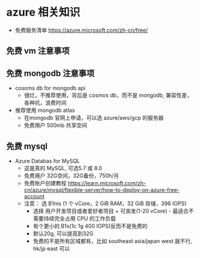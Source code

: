 # azure 相关知识

- 免费服务清单 https://azure.microsoft.com/zh-cn/free/

## 免费 vm 注意事项

## 免费 mongodb 注意事项
- cosoms db for mongodb api
  - 很烂，不推荐使用，背后是 cosmos db，而不是 mongodb, 兼容性差，各种坑，浪费时间
- 推荐使用 mongodb atlas
  - 在mongodb 官网上申请，可以选 azure/aws/gcp 的服务器
  - 免费用户 500mb 共享空间

## 免费 mysql
- Azure Databas for MySQL
  - 这是真的 MySQL, 可选5.7 或 8.0
  - 免费用户 32G空间，32G备份，750h/月
  - 免费账户创建教程 https://learn.microsoft.com/zh-cn/azure/mysql/flexible-server/how-to-deploy-on-azure-free-account
  - 注意： 选 B1ms (1 个 vCore，2 GiB RAM，32 GiB 存储，396 IOPS)
    - 选择 用户开发项目或者爱好者项目 + 可突发(1-20 vCore) - 最适合不需要持续完全占用 CPU 的工作负载  
    - 有个更小的 B1s(1c 1g 400 IOPS)反而不是免费的
    - 默认20g, 可以提高到32G
    - 免费的不是所有区域都有，比如 southeast asia/japan west 就不行, hk/jp east 可以

